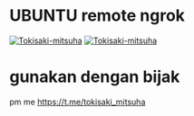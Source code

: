# UBUNTU remote ngrok
[![Tokisaki-mitsuha](https://telegra.ph/file/8db5ba7fb32ef573d5e26.jpg)](https://t.me/tokisaki_mitsuha_publik)
[![Tokisaki-mitsuha](https://telegra.ph/file/5731f539bbf16c9b39f43.gif)](https://t.me/tokisaki_mitsuha_publik)
# gunakan dengan bijak
pm me https://t.me/tokisaki_mitsuha


